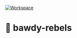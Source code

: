 [![Workspace](https://codenvy.io/factory/resources/codenvy-contribute.svg)](https://codenvy.io/f?id=factorylfp5x815zvjt4r3g)
# :imp: bawdy-rebels